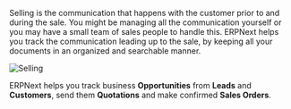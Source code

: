 Selling is the communication that happens with the customer prior to and
during the sale. You might be managing all the communication yourself or you
may have a small team of sales people to handle this. ERPNext helps you track
the communication leading up to the sale, by keeping all your documents in an
organized and searchable manner.  

![Selling](http://erpnext.org/assets/erpnext_org/images/erpnext/selling-image.png)

ERPNext helps you track business **Opportunities** from **Leads** and
**Customers**, send them **Quotations** and make confirmed **Sales Orders**.

